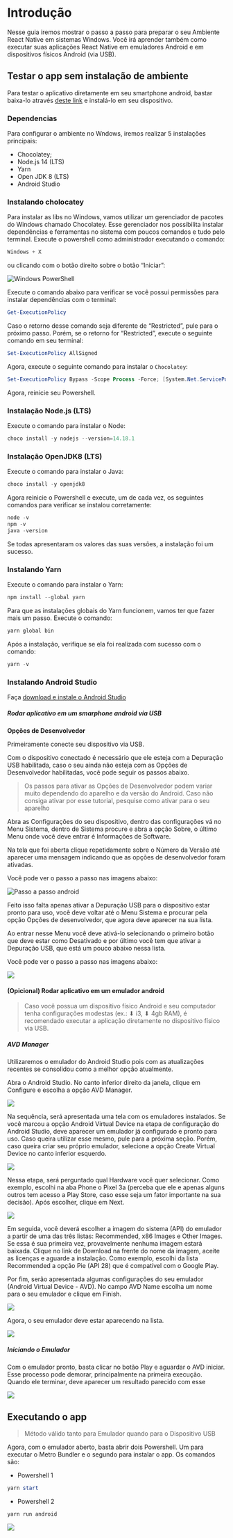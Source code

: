 # Introdução

Nesse guia iremos mostrar o passo a passo para preparar o seu Ambiente React Native em sistemas Windows. Você irá aprender também como executar suas aplicações React Native em emuladores Android e em dispositivos físicos Android (via USB).

## Testar o app sem instalação de ambiente

Para testar o aplicativo diretamente em seu smartphone android, bastar baixa-lo através [deste link](https://github.com/LGomees/PI2-Carroca-Eletrica/raw/main/app-release.apk) e instalá-lo em seu dispositivo.

### Dependencias

Para configurar o ambiente no Wndows, iremos realizar 5 instalações principais:

- Chocolatey;
- Node.js 14 (LTS)
- Yarn
- Open JDK 8 (LTS)
- Android Studio

### Instalando cholocatey

Para instalar as libs no Windows, vamos utilizar um gerenciador de pacotes do Windows chamado Chocolatey. Esse gerenciador nos possibilita instalar dependências e ferramentas no sistema com poucos comandos e tudo pelo terminal. Execute o powershell como administrador executando o comando:

```Powershell
Windows + X
```

ou clicando com o botão direito sobre o botão “Iniciar”:

![Windows PowerShell](/img/powershell.png)

Execute o comando abaixo para verificar se você possui permissões para instalar dependências com o terminal:

```Powershell
Get-ExecutionPolicy
```

Caso o retorno desse comando seja diferente de “Restricted”, pule para o próximo passo. Porém, se o retorno for “Restricted”, execute o seguinte comando em seu terminal:

```Powershell
Set-ExecutionPolicy AllSigned
```

Agora, execute o seguinte comando para instalar o `Chocolatey`:

```Powershell
Set-ExecutionPolicy Bypass -Scope Process -Force; [System.Net.ServicePointManager]::SecurityProtocol = [System.Net.ServicePointManager]::SecurityProtocol -bor 3072; iex ((New-Object System.Net.WebClient).DownloadString('https://chocolatey.org/install.ps1'))
```

Agora, reinicie seu Powershell.

### Instalação Node.js (LTS)

Execute o comando para instalar o Node:

```Powershell
choco install -y nodejs --version=14.18.1
```

### Instalação OpenJDK8 (LTS)

Execute o comando para instalar o Java:

```Powershell
choco install -y openjdk8
```

Agora reinicie o Powershell e execute, um de cada vez, os seguintes comandos para verificar se instalou corretamente:

```Powershell
node -v
npm -v
java -version
```

Se todas apresentaram os valores das suas versões, a instalação foi um sucesso.

### Instalando Yarn

Execute o comando para instalar o Yarn:

```Powershell
npm install --global yarn
```

Para que as instalações globais do Yarn funcionem, vamos ter que fazer mais um passo. Execute o comando:

```Powershell
yarn global bin
```

Após a instalação, verifique se ela foi realizada com sucesso com o comando:

```Powershell
yarn -v
```

### Instalando Android Studio

Faça [download e instale o Android Studio](https://developer.android.com/studio/index.html)

##### Rodar aplicativo em um smarphone android via USB

**Opções de Desenvolvedor**

Primeiramente conecte seu dispositivo via USB.

Com o dispositivo conectado é necessário que ele esteja com a Depuração USB habilitada, caso o seu ainda não esteja com as Opções de Desenvolvedor habilitadas, você pode seguir os passos abaixo.

> Os passos para ativar as Opções de Desenvolvedor podem variar muito dependendo do aparelho e da versão do Android. Caso não consiga ativar por esse tutorial, pesquise como ativar para o seu aparelho

Abra as Configurações do seu dispositivo, dentro das configurações vá no Menu Sistema, dentro de Sistema procure e abra a opção Sobre, o último Menu onde você deve entrar é Informações de Software.

Na tela que foi aberta clique repetidamente sobre o Número da Versão até aparecer uma mensagem indicando que as opções de desenvolvedor foram ativadas.

Você pode ver o passo a passo nas imagens abaixo:

![Passo a passo android](img/enableDevOptions.png)

Feito isso falta apenas ativar a Depuração USB para o dispositivo estar pronto para uso, você deve voltar até o Menu Sistema e procurar pela opção Opções de desenvolvedor, que agora deve aparecer na sua lista.

Ao entrar nesse Menu você deve ativá-lo selecionando o primeiro botão que deve estar como Desativado e por último você tem que ativar a Depuração USB, que está um pouco abaixo nessa lista.

Você pode ver o passo a passo nas imagens abaixo:

![](img/enableUsbDebugging.png)

#### (Opicional) Rodar aplicativo em um emulador android

> Caso você possua um dispositivo físico Android e seu computador tenha configurações modestas (ex.: ⬇ i3, ⬇ 4gb RAM), é recomendado executar a aplicação diretamente no dispositivo físico via USB.

##### AVD Manager

Utilizaremos o emulador do Android Studio pois com as atualizações recentes se consolidou como a melhor opção atualmente.

Abra o Android Studio. No canto inferior direito da janela, clique em Configure e escolha a opção AVD Manager.

![](img/avd-manager.png)

Na sequência, será apresentada uma tela com os emuladores instalados. Se você marcou a opção Android Virtual Device na etapa de configuração do Android Studio, deve aparecer um emulador já configurado e pronto para uso. Caso queira utilizar esse mesmo, pule para a próxima seção. Porém, caso queira criar seu próprio emulador, selecione a opção Create Virtual Device no canto inferior esquerdo.

![](img/avd-default.png)

Nessa etapa, será perguntado qual Hardware você quer selecionar. Como exemplo, escolhi na aba Phone o Pixel 3a (perceba que ele e apenas alguns outros tem acesso a Play Store, caso esse seja um fator importante na sua decisão). Após escolher, clique em Next.

![](img/avd-hardware.png)

Em seguida, você deverá escolher a imagem do sistema (API) do emulador a partir de uma das três listas: Recommended, x86 Images e Other Images. Se essa é sua primeira vez, provavelmente nenhuma imagem estará baixada. Clique no link de Download na frente do nome da imagem, aceite as licenças e aguarde a instalação. Como exemplo, escolhi da lista Recommended a opção Pie (API 28) que é compatível com o Google Play.

Por fim, serão apresentada algumas configurações do seu emulador (Android Virtual Device - AVD). No campo AVD Name escolha um nome para o seu emulador e clique em Finish.

![](img/avd-config.png)

Agora, o seu emulador deve estar aparecendo na lista.

![](img/avd-list.png)

##### Iniciando o Emulador

Com o emulador pronto, basta clicar no botão Play e aguardar o AVD iniciar. Esse processo pode demorar, principalmente na primeira execução. Quando ele terminar, deve aparecer um resultado parecido com esse

![](img/avd.png)

## Executando o app

> Método válido tanto para Emulador quando para o Dispositivo USB

Agora, com o emulador aberto, basta abrir dois Powershell. Um para executar o Metro Bundler e o segundo para instalar o app. Os comandos são:

- Powershell 1

```Powershell
yarn start
```

- Powershell 2

```Powershell
yarn run android
```

![](img/avd-run-android.png)
